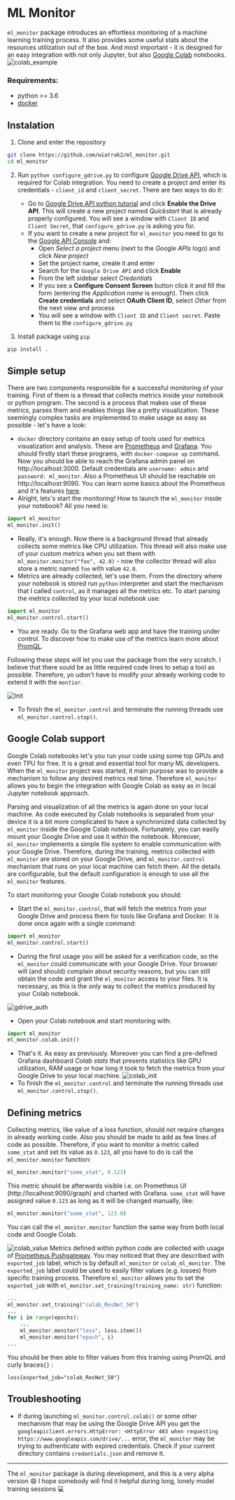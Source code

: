 # ML Monitor
`ml_monitor` package introduces an effortless monitoring of a machine learning training process. It also provides some useful stats about the resources utilization out of the box. And most important - it is designed for an easy integration with not only Jupyter, but also [Google Colab](https://colab.research.google.com) notebooks.
![colab_example](https://github.com/wiatrak2/ml_monitoring/blob/master/docs/gifs/loss.gif?raw=true)
### Requirements:
* python >= 3.6
* [docker](https://www.docker.com)
## Instalation
1. Clone and enter the repository
```bash
git clone https://github.com/wiatrak2/ml_monitor.git
cd ml_monitor
```
2. Run `python configure_gdrive.py` to configure [Google Drive API](developers.google.com/drive/api/), which is required for Colab integration. You need to create a project and enter its credentials - `client_id` and `client_secret`. There are two ways to do it:
	* Go to [Google Drive API python tutorial](https://developers.google.com/drive/api/v3/quickstart/python) and click **Enable the Drive API**. This will create a new project named *Quickstart* that is already properly configured. You will see a window with `Client ID` and `Client Secret`, that `configure_gdrive.py` is asking you for.
	* If you want to create a new project for `ml_monitor` you need to go to the [Google API Console](https://console.developers.google.com/) and:
		* Open *Select a project*  menu (next to the *Google APIs* logo) and click *New project*
		* Set the project name, create it and enter
		* Search for the `Google Drive API` and click **Enable**
		* From the left sidebar select *Credentials*
		* If you see a **Configure Consent Screen** button click it and fill the form (entering the *Application name* is enough). Then click **Create credentials** and select **OAuth Client ID**, select *Other* from the next view and process
		* You will see a window with `Client ID` and `Client secret`. Paste them to the `configure_gdrive.py`

3. Install package using `pip`
```bash
pip install .
```
## Simple setup
There are two components responsible for a successful monitoring of your training. First of them is a thread that collects metrics inside your notebook or python program. The second is a process that makes use of these metrics, parses them and enables things like a pretty visualization. These seemingly complex tasks are implemented to make usage as easy as possible - let's have a look:
* `docker` directory contains an easy setup of tools used for metrics visualization and analysis. These are [Prometheus](https://prometheus.io) and [Grafana](https://grafana.com). You should firstly start these programs, with `docker-compose up` command. Now you should be able to reach the Grafana admin panel on http://localhost:3000. Default credentials are `username: admin` and `password: ml_monitor`. Also a Prometheus UI should be reachable on http://localhost:9090. You can learn some basics about the Prometheus and it's features [here](https://prometheus.io/docs/prometheus/latest/getting_started/).
* Alright, lets's start the monitoring! How to launch the `ml_monitor` inside your notebook? All you need is:
```python
import ml_monitor
ml_monitor.init()
```
* Really, it's enough. Now there is a background thread that already collects some metrics like CPU utilization. This thread will also make use of your custom metrics when you set them with `ml_monitor.monitor("foo", 42.0)` - now the collector thread will also store a metric named `foo` with value `42.0`.
* Metrics are already collected, let's use them. From the directory where your notebook is stored run `python` interpreter and start the mechanism that I called `control`, as it manages all the metrics etc. To start parsing the metrics collected by your local notebook use:
```python
import ml_monitor
ml_monitor.control.start()
```
* You are ready. Go to the Grafana web app and have the training under control. To discover how to make use of the metrics learn more about [PromQL](https://prometheus.io/docs/prometheus/latest/querying/basics/).

Following these steps will let you use the package from the very scratch. I believe that there sould be as little required code lines to setup a tool as possible. Therefore, yo udon't have to modify your already working code to extend it with the `montior`.

![Init](https://github.com/wiatrak2/ml_monitoring/blob/master/docs/gifs/init.gif?raw=true)
* To finish the `ml_monitor.control` and terminate the running threads use `ml_monitor.control.stop()`.
## Google Colab support
Google Colab notebooks let's you run your code using some top GPUs and even TPU for free. It is a great and essential tool for many ML developers. When the `ml_monitor` project was started, it main purpose was to provide a mechanism to follow any desired metrics real time. Therefore `ml_monitor` allows you to begin the integration with Google Colab as easy as in local Jupyter notebook approach.

Parsing and visualization of all the  metrics is again done on your local machine. As code executed by Colab notebooks is separated from your device it is a bit more complicated to have a synchronized data collected by `ml_monitor` inside the Google Colab notebook. Fortunately, you can easily mount your Google Drive and use it within the notebook. Moreover, `ml_monitor` implements a simple file system to enable communication with your Google Drive. Therefore, during the training, metrics collected with `ml_monitor` are stored on your Google Drive, and `ml_monitor.control` mechanism that runs on your local machine can fetch them. All the details are configurable, but the default configuration is enough to use all the `ml_monitor` features.

To start monitoring your Google Colab notebook you should:
* Start the `ml_monitor.control`, that will fetch the metrics from your Google Drive and process them for tools like Grafana and Docker. It is done once again with a single command:
 ```python
import ml_monitor
ml_monitor.control.start()
```
* During the first usage you will be asked for a verification code, so the `ml_monitor` could communicate with your Google Drive. Your browser will (and should) complain about security reasons, but you can still obtain the code and grant the `ml_monitor`  access to your files. It is necessary, as this is the only way to collect the metrics produced by your Colab notebook.

![gdrive_auth](https://github.com/wiatrak2/ml_monitoring/blob/master/docs/gifs/gdrive_auth.gif?raw=true)
* Open your Colab notebook and start monitoring with:
 ```python
import ml_monitor
ml_monitor.colab.init()
```
* That's it. As easy as previously. Moreover you can find a pre-defined Grafana dashboard *Colab stats* that presents statistics like GPU utilization, RAM usage or how long it took to fetch the metrics from your Google Drive to your local machine.
![colab_init](https://github.com/wiatrak2/ml_monitoring/blob/master/docs/gifs/colab_init.gif?raw=true)
* To finish the `ml_monitor.control` and terminate the running threads use `ml_monitor.control.stop()`.
## Defining metrics
Collecting metrics, like value of a loss function, should not require changes in already working code. Also you should be made to add as few lines of code as possible. Therefore, if you want to monitor a metric called `some_stat` and set its value as `0.123`, all you have to do is call the `ml_monitor.monitor` function:
```python
ml_monitor.monitor("some_stat", 0.123)
```
This metric should be afterwards visible i.e. on Prometheus UI (http://localhost:9090/graph) and charted with Grafana. `some_stat` will have assigned value `0.123` as long as it will be changed manually, like:
```python
ml_monitor.monitor("some_stat", 123.0)
```
You can call the `ml_monitor.monitor` function the same way from both local code and Google Colab.

![colab_value](https://github.com/wiatrak2/ml_monitoring/blob/master/docs/gifs/colab_value.gif?raw=true)
Metrics defined within python code are collected with usage of [Prometheus Pushgateway](https://github.com/prometheus/pushgateway). You may noticed that they are described with `exported_job` label, which is by default `ml_monitor` or `colab_ml_monitor`. The `exported_job` label could be used to easily filter values (e.g. losses) from specific training process. Therefore `ml_monitor` allows you to set the `exported_job` with `ml_monitor.set_training(training_name: str)` function:
```python
...
ml_monitor.set_training("colab_ResNet_50")
...
for i in range(epochs):
	...
	ml_monitor.monitor("loss", loss.item())
	ml_monitor.monitor("epoch", i)
...
```
You should be then able to filter values from this training using PromQL and curly braces`{}` :
```
loss{exported_job="colab_ResNet_50"}
```

## Troubleshooting
* If during launching `ml_monitor.control.colab()` or some other mechanism that may be using the Google Drive API you get the `googleapiclient.errors.HttpError: <HttpError 403 when requesting https://www.googleapis.com/drive/...` error, the `ml_monitor` may be trying to authenticate with expired credentials. Check if your current directory contains `credentials.json` and remove it.
___
The `ml_monitor` package is during development, and this is a very alpha version :smile: I hope somebody will find it helpful during long, lonely model training sessions :computer:
